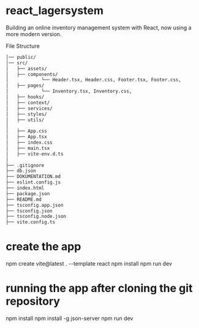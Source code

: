 # react_lagersystem
Building an online inventory management system with React, now using a more modern version.

File Structure
```bash
│── public/
│── src/
│   ├── assets/
│   ├── components/
│            └── Header.tsx, Header.css, Footer.tsx, Footer.css,
│   ├── pages/
│            └── Inventory.tsx, Inventory.css,
│   ├── hooks/
│   ├── context/
│   ├── services/
│   ├── styles/
│   ├── utils/
│
│   ├── App.css
│   ├── App.tsx
│   ├── index.css
│   ├── main.tsx
│   ├── vite-env.d.ts
│
├── .gitignore
├── db.json
├── DOKUMENTATION.md
├── eslint.config.js
├── index.html
├── package.json
├── README.md
├── tsconfig.app.json
├── tsconfig.json
├── tsconfig.node.json
├── vite.config.ts


```




# create the app
npm create vite@latest . --template react
npm install
npm run dev

# running the app after cloning the git repository
npm install
npm install -g json-server
npm run dev

